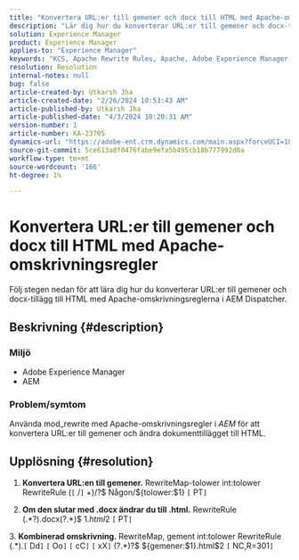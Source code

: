 ```yaml
---
title: "Konvertera URL:er till gemener och docx till HTML med Apache-omskrivningsregler"
description: "Lär dig hur du konverterar URL:er till gemener och docx-tillägg till HTML med Apache-reglerna för omskrivning i AEM Dispatcher."
solution: Experience Manager
product: Experience Manager
applies-to: "Experience Manager"
keywords: "KCS, Apache Rewrite Rules, Apache, Adobe Experience Manager, AEM Dispatcher, Convert URL s to Lowercase"
resolution: Resolution
internal-notes: null
bug: false
article-created-by: Utkarsh Jha
article-created-date: "2/26/2024 10:53:43 AM"
article-published-by: Utkarsh Jha
article-published-date: "4/3/2024 10:20:31 AM"
version-number: 1
article-number: KA-23705
dynamics-url: "https://adobe-ent.crm.dynamics.com/main.aspx?forceUCI=1&pagetype=entityrecord&etn=knowledgearticle&id=e80b744c-95d4-ee11-9079-6045bd0065b6"
source-git-commit: 5ce613a8f0476fabe9efa5b495cb18b777992d0a
workflow-type: tm+mt
source-wordcount: '166'
ht-degree: 1%

---
```


# Konvertera URL:er till gemener och docx till HTML med Apache-omskrivningsregler


Följ stegen nedan för att lära dig hur du konverterar URL:er till gemener och docx-tillägg till HTML med Apache-omskrivningsreglerna i AEM Dispatcher.

## Beskrivning {#description}


### Miljö

- Adobe Experience Manager
- AEM




### Problem/symtom

Använda mod_rewrite med Apache-omskrivningsregler i *AEM* för att konvertera URL:er till gemener och ändra dokumenttillägget till HTML.


## Upplösning {#resolution}



1. <b>Konvertera URL:en till gemener.</b>
RewriteMap-tolower int:tolower RewriteRule (`[` /`]` +)/?$ Någon/${tolower:$1} `[` PT`]`





2. <b>Om den slutar med .docx ändrar du till .html.</b>
RewriteRule (.\*?)\.docx(\?.\*)$ $1.html$2 `[` PT`]`





3. <b>Kombinerad omskrivning.</b>
RewriteMap, gement int:tolower RewriteRule (.\*)\.`[` Dd`]` `[` Oo`]` `[` cC`]` `[` xX`]` (\?.\*)?$ ${gemener:$1}.html$2 `[` NC,R=301`]`





